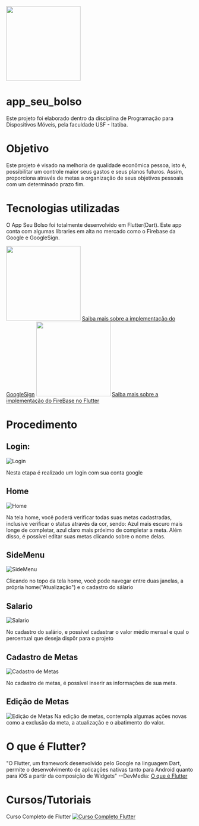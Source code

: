 <img src="https://github.com/igormonte/app_seu_bolso/blob/master/docs/seuBolso.svg" width="200">

# app_seu_bolso
Este projeto foi elaborado dentro da disciplina de Programação para Dispositivos Móveis, pela faculdade USF - Itatiba.

# Objetivo
Este projeto é visado na melhoria de qualidade econômica pessoa, isto é, possibilitar um controle maior seus gastos e seus planos futuros. Assim, proporciona através de metas a organização de seus objetivos pessoais com um determinado prazo fim.

# Tecnologias utilizadas
O App Seu Bolso foi totalmente desenvolvido em Flutter(Dart). Este app conta com algumas libraries em alta no mercado como o Firebase da Google e GoogleSign.

<img src="https://res.cloudinary.com/practicaldev/image/fetch/s--bn9Y0GvD--/c_imagga_scale,f_auto,fl_progressive,h_500,q_auto,w_1000/https://thepracticaldev.s3.amazonaws.com/i/h6ux59dqu7pe5p1fn6xe.png" width="200">
<a href="https://firebase.google.com/docs/auth/android/google-signin?hl=pt-br">Saiba mais sobre a implementação do GoogleSign</a>


<img src="https://firebase.google.com/images/social.png" width="200">
<a href="https://firebase.google.com/docs/flutter/setup?hl=pt-br">Saiba mais sobre a implementação do FireBase no Flutter</a>

# Procedimento

## Login:
![Login](https://github.com/igormonte/app_seu_bolso/blob/master/docs/login.png)

Nesta etapa é realizado um login com sua conta google

## Home
![Home](https://github.com/igormonte/app_seu_bolso/blob/master/docs/home.png)

Na tela home, você poderá verificar todas suas metas cadastradas, inclusive verificar o status através da cor, sendo: Azul mais escuro mais longe de completar, azul claro mais próximo de completar a meta. Além disso, é possível editar suas metas clicando sobre o nome delas.

## SideMenu
![SideMenu](https://github.com/igormonte/app_seu_bolso/blob/master/docs/sideMenu.png)

Clicando no topo da tela home, você pode navegar entre duas janelas, a própria home("Atualização") e o cadastro do sálario

## Salario
![Salario](https://github.com/igormonte/app_seu_bolso/blob/master/docs/salario.png)

No cadastro do salário, e possível cadastrar o valor médio mensal e qual o percentual que deseja dispôr para o projeto

## Cadastro de Metas
![Cadastro de Metas](https://github.com/igormonte/app_seu_bolso/blob/master/docs/Cadastro%20da%20Meta.png)

No cadastro de metas, é possível inserir as informações de sua meta.

## Edição de Metas
![Edição de Metas](https://github.com/igormonte/app_seu_bolso/blob/master/docs/ediarMeta.png)
Na edição de metas, contempla algumas ações novas como a exclusão da meta, a atualização e o abatimento do valor.

# O que é Flutter?
"O Flutter, um framework desenvolvido pelo Google na linguagem Dart, permite o desenvolvimento de aplicações nativas tanto para Android quanto para iOS a partir da composição de Widgets" --DevMedia: <a href="https://www.devmedia.com.br/o-que-e-flutter/40324">O que é Flutter</a>

# Cursos/Tutoriais

Curso Completo de Flutter
[![Curso Completo Flutter](http://img.youtube.com/vi/XeUiJJN0vsE/0.jpg)](http://www.youtube.com/watch?v=XeUiJJN0vsE "PlayList - Curso Completo Flutter")

